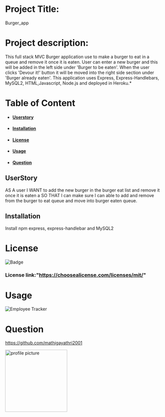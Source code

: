 
# Project Title:

  Burger_app

  # Project description:

  This full stack MVC Burger  application use to make a burger to eat in a queue and remove it once it is eaten. User can enter a new burger and this will be added in the left side under 'Burger to be eaten'. When the user clicks 'Devour it!' button it will be moved into the right side section under 'Burger already eaten'. This application uses Express, Express-Handlebars, MySQL2, HTML,Javascript, Node.js and deployed in Heroku.*
  
  # Table of Content

  * #### **[Userstory](#userstory)**

  * #### **[Installation](#installation)**

  * #### **[License](#license)**
   
  * #### **[Usage](#usage)**

  * #### **[Question](#question)** 


  ## UserStory
  AS A user
   I WANT to add the new burger in the burger eat list and remove it once it is eaten a 
   SO THAT I can make sure I can able to add and remove from the burger to eat queue and move into burger eaten queue.

  
  
  ## Installation

  Install npm express, express-handlebar and MySQL2

  # License

  ![Badge](https://img.shields.io/static/v1?label=MIT&message=License&color=brightgreen)
  
  ### License link:"https://choosealicense.com/licenses/mit/"
  
  # Usage

 ![Employee Tracker](Assets/Employee_tracker.gif)
 

  # Question

  https://github.com/mathigayathri2001

  <img src= "https://avatars1.githubusercontent.com/u/60233461?v=4" alt = "profile picture" width = "200"/>
 